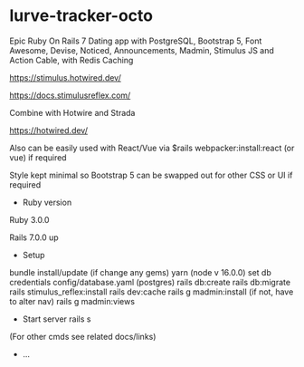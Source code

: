 # lurve-tracker-octo

Epic Ruby On Rails 7 Dating app with PostgreSQL, Bootstrap 5, Font Awesome, Devise, Noticed, Announcements, Madmin, Stimulus JS and Action Cable, with Redis Caching

https://stimulus.hotwired.dev/

https://docs.stimulusreflex.com/

Combine with Hotwire and Strada

https://hotwired.dev/

Also can be easily used with React/Vue via $rails webpacker:install:react (or vue) if required

Style kept minimal so Bootstrap 5 can be swapped out for other CSS or UI if required

* Ruby version

Ruby 3.0.0

Rails 7.0.0 up

* Setup

 bundle install/update (if change any gems)
 yarn  (node v 16.0.0)
set db credentials config/database.yaml (postgres)
 rails db:create
 rails db:migrate
 rails stimulus_reflex:install
 rails dev:cache
 rails g madmin:install  (if not, have to alter nav)
 rails g madmin:views

* Start server
 rails s

(For other cmds see  related docs/links)



* ...
